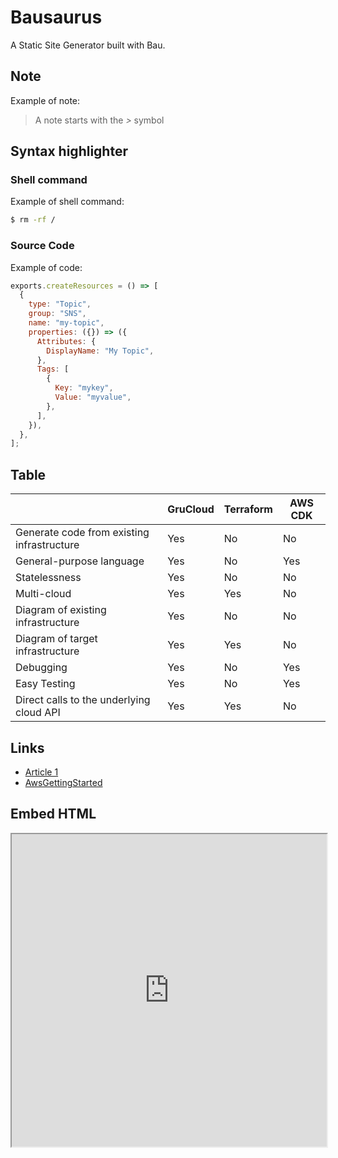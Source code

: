 # Bausaurus

A Static Site Generator built with Bau.

## Note

Example of note:

> A note starts with the _>_ symbol

## Syntax highlighter

### Shell command

Example of shell command:

```sh
$ rm -rf /
```

### Source Code

Example of code:

```js
exports.createResources = () => [
  {
    type: "Topic",
    group: "SNS",
    name: "my-topic",
    properties: ({}) => ({
      Attributes: {
        DisplayName: "My Topic",
      },
      Tags: [
        {
          Key: "mykey",
          Value: "myvalue",
        },
      ],
    }),
  },
];
```

## Table

|                                            | GruCloud | Terraform | AWS CDK |
| ------------------------------------------ | -------- | --------- | ------- |
| Generate code from existing infrastructure | Yes      | No        | No      |
| General-purpose language                   | Yes      | No        | Yes     |
| Statelessness                              | Yes      | No        | No      |
| Multi-cloud                                | Yes      | Yes       | No      |
| Diagram of existing infrastructure         | Yes      | No        | No      |
| Diagram of target infrastructure           | Yes      | Yes       | No      |
| Debugging                                  | Yes      | No        | Yes     |
| Easy Testing                               | Yes      | No        | Yes     |
| Direct calls to the underlying cloud API   | Yes      | Yes       | No      |

## Links

- [Article 1](./Article1.md)
- [AwsGettingStarted](./aws/AwsGettingStarted.md)

## Embed HTML

<div>
    <iframe
    data-autoplay
    src="https://asciinema.org/a/daLrxnF4qNuuUksSugIBjmi2F/iframe?autoplay=true&amp;speed=2&amp;loop=true"
    id="asciicast-iframe-13761"
    name="asciicast-iframe-13761"
    scrolling="no"
    style="width: 100%;height: 500px"
    ></iframe>

</div>

